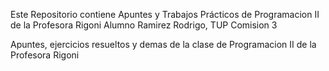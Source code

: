 Este Repositorio contiene Apuntes y Trabajos Prácticos de Programacion II de la Profesora Rigoni
Alumno Ramirez Rodrigo, TUP Comision 3



Apuntes, ejercicios resueltos y demas de la clase de Programacion II de la Profesora Rigoni
